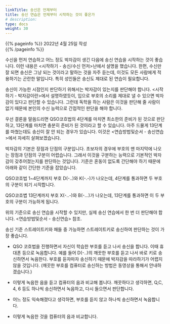 ```yaml
---
linkTitle: 송신은 언제부터
title: 송신 연습은 언제부터 시작하는 것이 좋은가
# description: 
type: docs
weight: 30
---
```

{{% pageinfo %}}
2022년 4월 25일 작성<br>
{{% /pageinfo %}}

수신을 먼저 연습하고 어느 정도 박자감이 생긴 다음에 송신 연습을 시작하는 것이 좋습니다. 이런 내용은 <시작하기 - 송신/수신 먼저>난에서 설명을 했습니다. 한편, 수신만 잘 되면 송신은 그냥 되는 것이라고 말하는 것을 자주 듣는데, 이것도 모든 사람에게 적용하기는 곤란한 말입니다. 특히 성인들은 송신도 제대로 된 연습이 필요합니다.

송신이 가능한 시점인지 판단하기 위해서는 박자감이 있는지를 판단해야 합니다. <시작하기 - 박자감이란>에서 설명하였듯이, 입으로 부호의 소리를 제대로 낼 수 있으면 박자감이 있다고 판단할 수 있습니다. 그런데 독학을 하는 사람은 이것을 판단해 줄 사람이 없기 때문에 본인의 수신 능력으로 간접적인 판단을 해야 합니다.

우선 결론을 말씀드리면 QSO코흐법의 4단계를 마치면 최소한의 준비가 된 것으로 판단하고, 13단계를 마치면 충분히 준비가 된 것이라고 할 수 있습니다. 아주 드물게 13단계를 마쳤는데도 송신이 잘 안 되는 경우가 있습니다. 이것은 <연습방법및순서 - 송신연습>에서 자세히 살펴보겠습니다.

박자감의 기본은 장점과 단점의 구분입니다. 초보자의 경우에 부호의 맨 마지막에 나오는 장점과 단점의 구분이 어렵습니다. 그래서 이것을 구분하는 능력으로 기본적인 박자감이 갖추어졌는지를 판단하는 것입니다. 기준은 혼동이 없도록 간단해야 하기 때문에 아래와 같이 간단한 기준을 잡았습니다.

QSO코흐법 1~4단계까지 부호 D(-..)와 K(-.-)가 나오는데, 4단계를 통과하면 두 부호의 구분이 되기 시작합니다.

QSO코흐볍 13단계까지 부호 X(-..-)와 B(-...)가 나오는데, 13단계를 통과하면 이 두 부호의 구분이 가능하게 됩니다.

위의 기준으로 송신 연습을 시작할 수 있지만, 실제 송신 연습에서 한 번 더 판단해야 합니다. <연습방법및순서 - 송신연습> 참조.




송신 기준
스트레이트키와 패들 중 가능하면 스트레이트키로 송신하여 판단하는 것이 가장 좋습니다.

- QSO 코흐법을 진행하면서 자신이 학습한 부호를 듣고 나서 송신을 합니다. 이때 휴대폰 등으로 녹음합니다. 예를 들어 D(-..)의 깨끗한 부호를 듣고 나서 바로 키로 송신하면서 녹음한다. 부호를 듣자마자 송신하기 때문에 박자감을 따라하기가 어렵지 않을 것입니다. (깨끗한 부호를 컴퓨터로 송신하는 방법은 동영상을 통해서 안내하겠습니다.)

- 이렇게 녹음한 음을 듣고 컴퓨터의 음과 비교해 봅니다. 깨끗하다고 생각하면, Q,C, 4, 6 등도 하나씩 송신하면서 녹음하고, 다시 들으면서 판단합니다.

- 어느 정도 익숙해졌다고 생각하면, 부호를 듣지 않고 하나씩 송신하면서 녹음합니다.

- 이렇게 녹음한 것을 컴퓨터의 음과 비교합니다.
